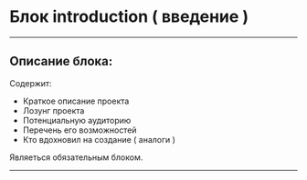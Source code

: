 # Блок introduction ( введение )

---

## Описание блока:
Содержит:
 * Краткое описание проекта
 * Лозунг проекта
 * Потенциальную аудиторию
 * Перечень его возможностей
 * Кто вдохновил на создание ( аналоги )

Являеться обязательным блоком.


---
